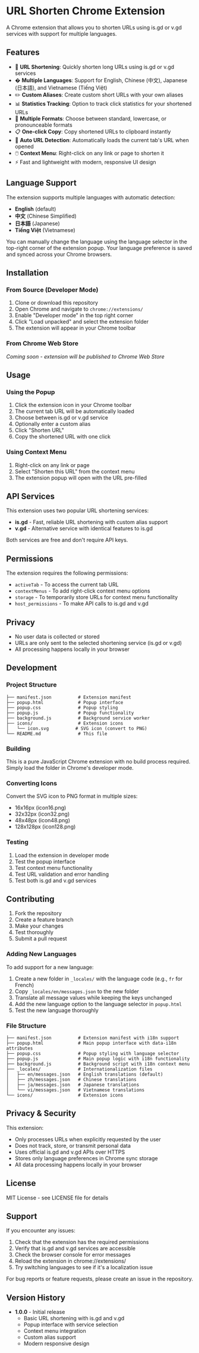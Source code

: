 # URL Shorten Chrome Extension

A Chrome extension that allows you to shorten URLs using is.gd or v.gd services with support for multiple languages.

## Features

- 🔗 **URL Shortening**: Quickly shorten long URLs using is.gd or v.gd services
- � **Multiple Languages**: Support for English, Chinese (中文), Japanese (日本語), and Vietnamese (Tiếng Việt)
- ✏️ **Custom Aliases**: Create custom short URLs with your own aliases
- 📊 **Statistics Tracking**: Option to track click statistics for your shortened URLs
- 🎨 **Multiple Formats**: Choose between standard, lowercase, or pronounceable formats
- 📋 **One-click Copy**: Copy shortened URLs to clipboard instantly
- 🎯 **Auto URL Detection**: Automatically loads the current tab's URL when opened
- 🖱️ **Context Menu**: Right-click on any link or page to shorten it
- ⚡ Fast and lightweight with modern, responsive UI design

## Language Support

The extension supports multiple languages with automatic detection:

- **English** (default)
- **中文** (Chinese Simplified)
- **日本語** (Japanese)  
- **Tiếng Việt** (Vietnamese)

You can manually change the language using the language selector in the top-right corner of the extension popup. Your language preference is saved and synced across your Chrome browsers.

## Installation

### From Source (Developer Mode)

1. Clone or download this repository
2. Open Chrome and navigate to `chrome://extensions/`
3. Enable "Developer mode" in the top right corner
4. Click "Load unpacked" and select the extension folder
5. The extension will appear in your Chrome toolbar

### From Chrome Web Store

*Coming soon - extension will be published to Chrome Web Store*

## Usage

### Using the Popup

1. Click the extension icon in your Chrome toolbar
2. The current tab URL will be automatically loaded
3. Choose between is.gd or v.gd service
4. Optionally enter a custom alias
5. Click "Shorten URL"
6. Copy the shortened URL with one click

### Using Context Menu

1. Right-click on any link or page
2. Select "Shorten this URL" from the context menu
3. The extension popup will open with the URL pre-filled

## API Services

This extension uses two popular URL shortening services:

- **is.gd** - Fast, reliable URL shortening with custom alias support
- **v.gd** - Alternative service with identical features to is.gd

Both services are free and don't require API keys.

## Permissions

The extension requires the following permissions:

- `activeTab` - To access the current tab URL
- `contextMenus` - To add right-click context menu options
- `storage` - To temporarily store URLs for context menu functionality
- `host_permissions` - To make API calls to is.gd and v.gd

## Privacy

- No user data is collected or stored
- URLs are only sent to the selected shortening service (is.gd or v.gd)
- All processing happens locally in your browser

## Development

### Project Structure

```
├── manifest.json          # Extension manifest
├── popup.html             # Popup interface
├── popup.css              # Popup styling
├── popup.js               # Popup functionality
├── background.js          # Background service worker
├── icons/                 # Extension icons
│   └── icon.svg          # SVG icon (convert to PNG)
└── README.md              # This file
```

### Building

This is a pure JavaScript Chrome extension with no build process required. Simply load the folder in Chrome's developer mode.

### Converting Icons

Convert the SVG icon to PNG format in multiple sizes:
- 16x16px (icon16.png)
- 32x32px (icon32.png) 
- 48x48px (icon48.png)
- 128x128px (icon128.png)

### Testing

1. Load the extension in developer mode
2. Test the popup interface
3. Test context menu functionality
4. Test URL validation and error handling
5. Test both is.gd and v.gd services

## Contributing

1. Fork the repository
2. Create a feature branch
3. Make your changes
4. Test thoroughly
5. Submit a pull request

### Adding New Languages

To add support for a new language:

1. Create a new folder in `_locales/` with the language code (e.g., `fr` for French)
2. Copy `_locales/en/messages.json` to the new folder
3. Translate all message values while keeping the keys unchanged
4. Add the new language option to the language selector in `popup.html`
5. Test the new language thoroughly

### File Structure

```
├── manifest.json          # Extension manifest with i18n support
├── popup.html             # Main popup interface with data-i18n attributes
├── popup.css              # Popup styling with language selector
├── popup.js               # Main popup logic with i18n functionality
├── background.js          # Background script with i18n context menu
├── _locales/              # Internationalization files
│   ├── en/messages.json   # English translations (default)
│   ├── zh/messages.json   # Chinese translations
│   ├── ja/messages.json   # Japanese translations
│   └── vi/messages.json   # Vietnamese translations
└── icons/                 # Extension icons
```

## Privacy & Security

This extension:
- Only processes URLs when explicitly requested by the user
- Does not track, store, or transmit personal data
- Uses official is.gd and v.gd APIs over HTTPS
- Stores only language preferences in Chrome sync storage
- All data processing happens locally in your browser

## License

MIT License - see LICENSE file for details

## Support

If you encounter any issues:

1. Check that the extension has the required permissions
2. Verify that is.gd and v.gd services are accessible
3. Check the browser console for error messages
4. Reload the extension in chrome://extensions/
5. Try switching languages to see if it's a localization issue

For bug reports or feature requests, please create an issue in the repository.

## Version History

- **1.0.0** - Initial release
  - Basic URL shortening with is.gd and v.gd
  - Popup interface with service selection
  - Context menu integration
  - Custom alias support
  - Modern responsive design
